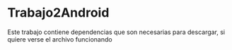 # Trabajo2Android
Este trabajo contiene dependencias que son necesarias para descargar, si quiere verse el archivo funcionando
